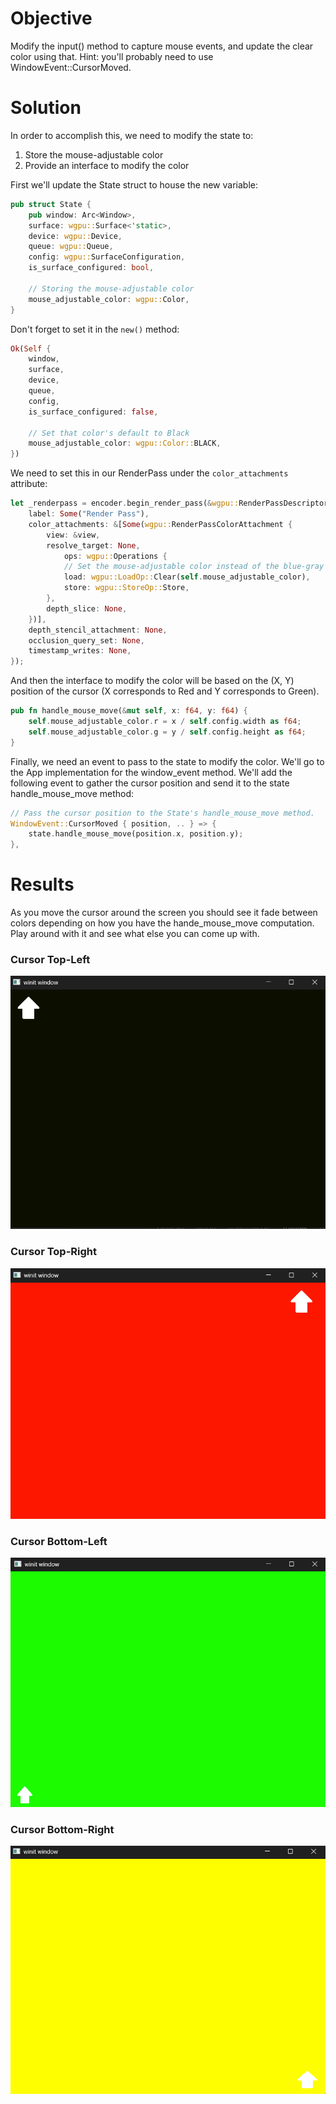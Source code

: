 # Objective
Modify the input() method to capture mouse events, and update the clear color using that. Hint: you'll probably need to use WindowEvent::CursorMoved.

# Solution
In order to accomplish this, we need to modify the state to:
  1. Store the mouse-adjustable color
  2. Provide an interface to modify the color

First we'll update the State struct to house the new variable:
```Rust
pub struct State {
    pub window: Arc<Window>,
    surface: wgpu::Surface<'static>,
    device: wgpu::Device,
    queue: wgpu::Queue,
    config: wgpu::SurfaceConfiguration,
    is_surface_configured: bool,

    // Storing the mouse-adjustable color
    mouse_adjustable_color: wgpu::Color,
}
```
Don't forget to set it in the ```new()``` method:
```Rust
Ok(Self {
    window,
    surface,
    device,
    queue,
    config,
    is_surface_configured: false,

    // Set that color's default to Black
    mouse_adjustable_color: wgpu::Color::BLACK,
})
```
We need to set this in our RenderPass under the ```color_attachments``` attribute:
```Rust
let _renderpass = encoder.begin_render_pass(&wgpu::RenderPassDescriptor {
    label: Some("Render Pass"),
    color_attachments: &[Some(wgpu::RenderPassColorAttachment {
        view: &view,
        resolve_target: None,
            ops: wgpu::Operations {
            // Set the mouse-adjustable color instead of the blue-gray preset
            load: wgpu::LoadOp::Clear(self.mouse_adjustable_color),
            store: wgpu::StoreOp::Store,
        },
        depth_slice: None,
    })],
    depth_stencil_attachment: None,
    occlusion_query_set: None,
    timestamp_writes: None,
});
```

And then the interface to modify the color will be based on the (X, Y) position of the cursor (X corresponds to Red and Y corresponds to Green).
```Rust
pub fn handle_mouse_move(&mut self, x: f64, y: f64) {
    self.mouse_adjustable_color.r = x / self.config.width as f64;
    self.mouse_adjustable_color.g = y / self.config.height as f64;
}
```

Finally, we need an event to pass to the state to modify the color. We'll go to the App implementation for the window_event method. We'll add the following event to gather the cursor position and send it to the state handle_mouse_move method:
```Rust
// Pass the cursor position to the State's handle_mouse_move method.
WindowEvent::CursorMoved { position, .. } => {
    state.handle_mouse_move(position.x, position.y);
},
```

# Results
As you move the cursor around the screen you should see it fade between colors depending on how you have the hande_mouse_move computation. Play around with it and see what else you can come up with.

### Cursor Top-Left
![alt text](.assets/cursor_top_left_final_output.png "Cursor Top Left")

### Cursor Top-Right
![alt text](.assets/cursor_top_right_final_output.png "Cursor Top Right")

### Cursor Bottom-Left
![alt text](.assets/cursor_bottom_left_final_output.png "Cursor Bottom Left")

### Cursor Bottom-Right
![alt text](.assets/cursor_bottom_right_final_output.png "Cursor Bottom Right")